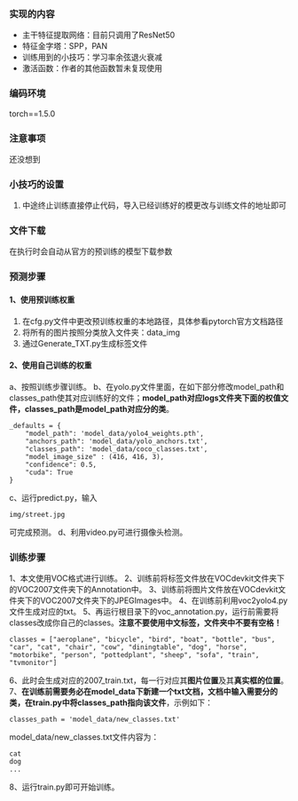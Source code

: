 ### 实现的内容

-  主干特征提取网络：目前只调用了ResNet50
-  特征金字塔：SPP，PAN
-  训练用到的小技巧：学习率余弦退火衰减
-  激活函数：作者的其他函数暂未复现使用

### 编码环境

torch==1.5.0

### 注意事项

还没想到

### 小技巧的设置

1. 中途终止训练直接停止代码，导入已经训练好的模更改与训练文件的地址即可

### 文件下载

在执行时会自动从官方的预训练的模型下载参数

### 预测步骤

#### 1、使用预训练权重

1. 在cfg.py文件中更改预训练权重的本地路径，具体参看pytorch官方文档路径
2. 将所有的图片按照分类放入文件夹：data_img
3. 通过Generate_TXT.py生成标签文件

#### 2、使用自己训练的权重

a、按照训练步骤训练。
b、在yolo.py文件里面，在如下部分修改model_path和classes_path使其对应训练好的文件；**model_path对应logs文件夹下面的权值文件，classes_path是model_path对应分的类**。

```
_defaults = {
    "model_path": 'model_data/yolo4_weights.pth',
    "anchors_path": 'model_data/yolo_anchors.txt',
    "classes_path": 'model_data/coco_classes.txt',
    "model_image_size" : (416, 416, 3),
    "confidence": 0.5,
    "cuda": True
}
```

c、运行predict.py，输入

```
img/street.jpg
```

可完成预测。
d、利用video.py可进行摄像头检测。

### 训练步骤

1、本文使用VOC格式进行训练。
2、训练前将标签文件放在VOCdevkit文件夹下的VOC2007文件夹下的Annotation中。
3、训练前将图片文件放在VOCdevkit文件夹下的VOC2007文件夹下的JPEGImages中。
4、在训练前利用voc2yolo4.py文件生成对应的txt。
5、再运行根目录下的voc_annotation.py，运行前需要将classes改成你自己的classes。**注意不要使用中文标签，文件夹中不要有空格！**

```
classes = ["aeroplane", "bicycle", "bird", "boat", "bottle", "bus", "car", "cat", "chair", "cow", "diningtable", "dog", "horse", "motorbike", "person", "pottedplant", "sheep", "sofa", "train", "tvmonitor"]
```

6、此时会生成对应的2007_train.txt，每一行对应其**图片位置**及其**真实框的位置**。
7、**在训练前需要务必在model_data下新建一个txt文档，文档中输入需要分的类，在train.py中将classes_path指向该文件**，示例如下：

```
classes_path = 'model_data/new_classes.txt'    
```

model_data/new_classes.txt文件内容为：

```
cat
dog
...
```

8、运行train.py即可开始训练。